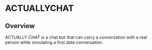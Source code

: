 ACTUALLYCHAT
============

Overview
---------
ACTUALLY CHAT is a chat bot that can carry a conversation with a real person while simulating a first date conversation. 